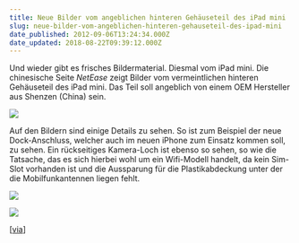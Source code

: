 ```yaml
---
title: Neue Bilder vom angeblichen hinteren Gehäuseteil des iPad mini
slug: neue-bilder-vom-angeblichen-hinteren-gehauseteil-des-ipad-mini
date_published: 2012-09-06T13:24:34.000Z
date_updated: 2018-08-22T09:39:12.000Z
---
```


Und wieder gibt es frisches Bildermaterial. Diesmal vom iPad mini. Die chinesische Seite *NetEase* zeigt Bilder vom vermeintlichen hinteren Gehäuseteil des iPad mini. Das Teil soll angeblich von einem OEM Hersteller aus Shenzen (China) sein.

[![](//picdump.thafaker.de/2012/09/netease_ipad_mini_shell_1.jpg)](__GHOST_URL__/neue-bilder-vom-angeblichen-hinteren-gehauseteil-des-ipad-mini/netease_ipad_mini_shell_1/)

Auf den Bildern sind einige Details zu sehen. So ist zum Beispiel der neue Dock-Anschluss, welcher auch im neuen iPhone zum Einsatz kommen soll, zu sehen. Ein rückseitiges Kamera-Loch ist ebenso so sehen, so wie die Tatsache, das es sich hierbei wohl um ein Wifi-Modell handelt, da kein Sim-Slot vorhanden ist und die Aussparung für die Plastikabdeckung unter der die Mobilfunkantennen liegen fehlt.

[![](//picdump.thafaker.de/2012/09/netease_ipad_mini_shell_2.jpg)](__GHOST_URL__/neue-bilder-vom-angeblichen-hinteren-gehauseteil-des-ipad-mini/netease_ipad_mini_shell_2/)

[![](//picdump.thafaker.de/2012/09/netease_ipad_mini_shell_3.jpg)](__GHOST_URL__/neue-bilder-vom-angeblichen-hinteren-gehauseteil-des-ipad-mini/netease_ipad_mini_shell_3/)

[[via](http://www.macrumors.com/2012/09/06/new-photos-show-details-of-alleged-ipad-mini-rear-shell/)]
